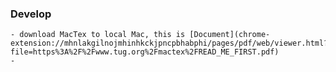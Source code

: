 ### Develop
	- download MacTex to local Mac, this is [Document](chrome-extension://mhnlakgilnojmhinhkckjpncpbhabphi/pages/pdf/web/viewer.html?file=https%3A%2F%2Fwww.tug.org%2Fmactex%2FREAD_ME_FIRST.pdf)
	-